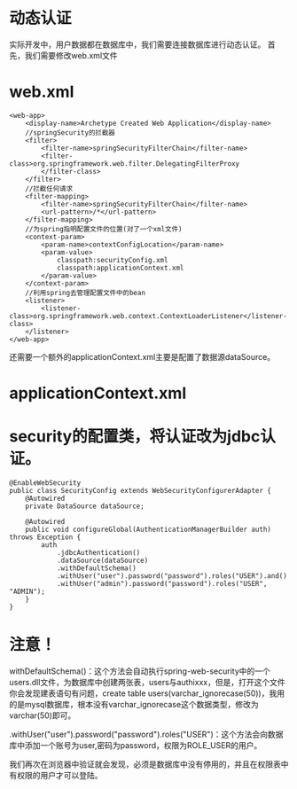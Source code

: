 # 动态认证
实际开发中，用户数据都在数据库中，我们需要连接数据库进行动态认证。
首先，我们需要修改web.xml文件
# web.xml
    <web-app>
      	<display-name>Archetype Created Web Application</display-name>
      	//springSecurity的拦截器
      	<filter>
      		<filter-name>springSecurityFilterChain</filter-name>
      		<filter-class>org.springframework.web.filter.DelegatingFilterProxy
      		</filter-class>
      	</filter>
      	//拦截任何请求
      	<filter-mapping>
      		<filter-name>springSecurityFilterChain</filter-name>
      		<url-pattern>/*</url-pattern>
      	</filter-mapping>
      	//为spring指明配置文件的位置(对了一个xml文件)
      	<context-param>
      		<param-name>contextConfigLocation</param-name>
      		<param-value>
      			classpath:securityConfig.xml
      			classpath:applicationContext.xml
      		</param-value>
      	</context-param>
      	//利用spring去管理配置文件中的bean
      	<listener>
      		<listener-class>org.springframework.web.context.ContextLoaderListener</listener-class>
      	</listener> 
    </web-app>
还需要一个额外的applicationContext.xml主要是配置了数据源dataSource。
# applicationContext.xml


# security的配置类，将认证改为jdbc认证。
	@EnableWebSecurity
	public class SecurityConfig extends WebSecurityConfigurerAdapter {
		@Autowired
		private DataSource dataSource;
	
		@Autowired
		public void configureGlobal(AuthenticationManagerBuilder auth) throws Exception {
			auth
				.jdbcAuthentication()
				.dataSource(dataSource)
				.withDefaultSchema()
				.withUser("user").password("password").roles("USER").and()
				.withUser("admin").password("password").roles("USER", "ADMIN");
		}
	}
# 注意！
withDefaultSchema()：这个方法会自动执行spring-web-security中的一个users.dll文件，为数据库中创建两张表，users与authixxx，但是，打开这个文件你会发现建表语句有问题，create table users(varchar_ignorecase(50))，我用的是mysql数据库，根本没有varchar_ignorecase这个数据类型，修改为varchar(50)即可。

.withUser("user").password("password").roles("USER")：这个方法会向数据库中添加一个账号为user,密码为password，权限为ROLE_USER的用户。

我们再次在浏览器中验证就会发现，必须是数据库中没有停用的，并且在权限表中有权限的用户才可以登陆。
